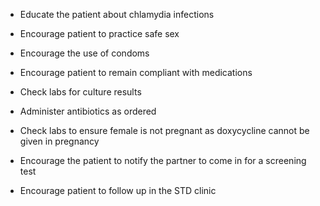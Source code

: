 - Educate the patient about chlamydia infections

- Encourage patient to practice safe sex

- Encourage the use of condoms

- Encourage patient to remain compliant with medications

- Check labs for culture results

- Administer antibiotics as ordered

- Check labs to ensure female is not pregnant as doxycycline cannot be given in pregnancy

- Encourage the patient to notify the partner to come in for a screening test

- Encourage patient to follow up in the STD clinic